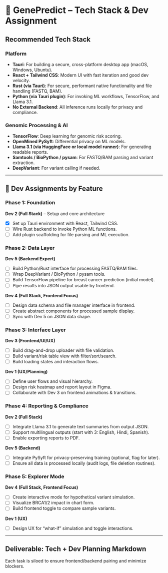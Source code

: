 
# 🧪 GenePredict – Tech Stack & Dev Assignment

## Recommended Tech Stack

### Platform
- **Tauri**: For building a secure, cross-platform desktop app (macOS, Windows, Ubuntu).
- **React + Tailwind CSS**: Modern UI with fast iteration and good dev velocity.
- **Rust (via Tauri)**: For secure, performant native functionality and file handling (FASTQ, BAM).
- **Python (via Tauri plugin)**: For invoking ML workflows, TensorFlow, and Llama 3.1.
- **No External Backend**: All inference runs locally for privacy and compliance.

### Genomic Processing & AI
- **TensorFlow**: Deep learning for genomic risk scoring.
- **OpenMined PySyft**: Differential privacy on ML models.
- **Llama 3.1 (via HuggingFace or local model runner)**: For generating readable reports.
- **Samtools / BioPython / pysam**: For FASTQ/BAM parsing and variant extraction.
- **DeepVariant**: For variant calling if needed.

---

## 👥 Dev Assignments by Feature

### Phase 1: Foundation
**Dev 2 (Full Stack)** – Setup and core architecture
- [x] Set up Tauri environment with React, Tailwind CSS.
- [ ] Wire Rust backend to invoke Python ML functions.
- [ ] Add plugin scaffolding for file parsing and ML execution.

### Phase 2: Data Layer
**Dev 5 (Backend Expert)**
- [ ] Build Python/Rust interface for processing FASTQ/BAM files.
- [ ] Wrap DeepVariant / BioPython / pysam tools.
- [ ] Build TensorFlow pipeline for breast cancer prediction (initial model).
- [ ] Pipe results into JSON output usable by frontend.

**Dev 4 (Full Stack, Frontend Focus)**
- [ ] Design data schema and file manager interface in frontend.
- [ ] Create abstract components for processed sample display.
- [ ] Sync with Dev 5 on JSON data shape.

### Phase 3: Interface Layer
**Dev 3 (Frontend/UI/UX)**
- [ ] Build drag-and-drop uploader with file validation.
- [ ] Build variant/risk table view with filter/sort/search.
- [ ] Build loading states and interaction flows.

**Dev 1 (UX/Planning)**
- [ ] Define user flows and visual hierarchy.
- [ ] Design risk heatmap and report layout in Figma.
- [ ] Collaborate with Dev 3 on frontend animations & transitions.

### Phase 4: Reporting & Compliance
**Dev 2 (Full Stack)**
- [ ] Integrate Llama 3.1 to generate text summaries from output JSON.
- [ ] Support multilingual outputs (start with 3: English, Hindi, Spanish).
- [ ] Enable exporting reports to PDF.

**Dev 5 (Backend)**
- [ ] Integrate PySyft for privacy-preserving training (optional, flag for later).
- [ ] Ensure all data is processed locally (audit logs, file deletion routines).

### Phase 5: Explorer Mode
**Dev 4 (Full Stack, Frontend Focus)**
- [ ] Create interactive mode for hypothetical variant simulation.
- [ ] Visualize BRCA1/2 impact in chart form.
- [ ] Build frontend toggle to compare sample variants.

**Dev 1 (UX)**
- [ ] Design UX for “what-if” simulation and toggle interactions.

---

## Deliverable: Tech + Dev Planning Markdown

Each task is siloed to ensure frontend/backend pairing and minimize blockers.

